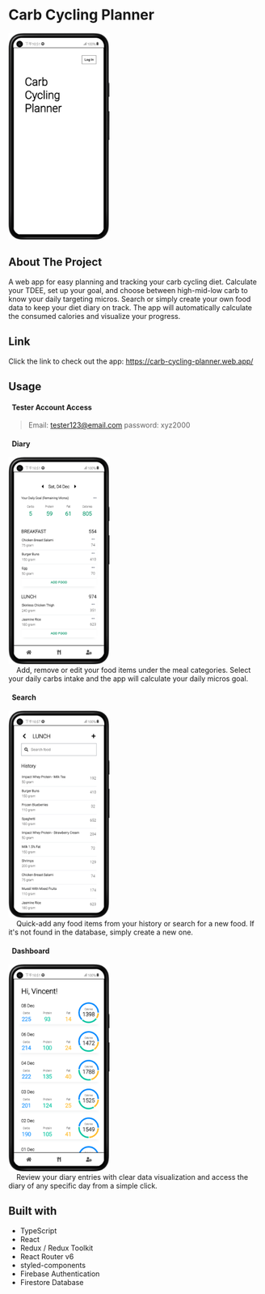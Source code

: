 # Carb Cycling Planner
<a href="https://carb-cycling-planner.web.app/">
    <img src="https://github.com/MegaPanda/carb-cycling-planner/blob/master/public/home.png?raw=true" alt="home page" width="200px" />
</a>

## About The Project
A web app for easy planning and tracking your carb cycling diet. Calculate your TDEE, set up your goal, and choose between high-mid-low carb to know your daily targeting micros. Search or simply create your own food data to keep your diet diary on track. The app will automatically calculate the consumed calories and visualize your progress.

## Link
Click the link to check out the app: https://carb-cycling-planner.web.app/

## Usage
#### &nbsp;&nbsp;Tester Account Access
> Email: tester123@email.com
> password: xyz2000

#### &nbsp;&nbsp;Diary
<img src="https://github.com/MegaPanda/carb-cycling-planner/blob/master/public/diary.png?raw=true" alt="diary page" width="200px" />
<br />
&nbsp;&nbsp;&nbsp;&nbsp;Add, remove or edit your food items under the meal categories. Select your daily carbs intake and the app will calculate your daily micros goal.

#### &nbsp;&nbsp;Search
<img src="https://github.com/MegaPanda/carb-cycling-planner/blob/master/public/search.png?raw=true" alt="diary page" width="200px" />
<br />
&nbsp;&nbsp;&nbsp;&nbsp;Quick-add any food items from your history or search for a new food. If it's not found in the database, simply create a new one.

#### &nbsp;&nbsp;Dashboard
<img src="https://github.com/MegaPanda/carb-cycling-planner/blob/master/public/dashboard.png?raw=true" alt="diary page" width="200px" />
<br />
&nbsp;&nbsp;&nbsp;&nbsp;Review your diary entries with clear data visualization and access the diary of any specific day from a simple click.

## Built with
- TypeScript
- React
- Redux / Redux Toolkit
- React Router v6
- styled-components
- Firebase Authentication
- Firestore Database

